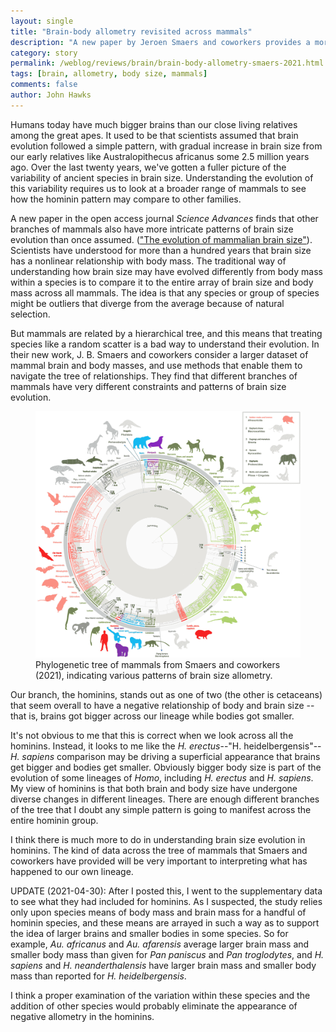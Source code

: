 ```yaml
---
layout: single
title: "Brain-body allometry revisited across mammals"
description: "A new paper by Jeroen Smaers and coworkers provides a more nuanced view of the relationship of brain and body mass in different branches of the mammal phylogeny."
category: story
permalink: /weblog/reviews/brain/brain-body-allometry-smaers-2021.html
tags: [brain, allometry, body size, mammals]
comments: false
author: John Hawks
---
```


Humans today have much bigger brains than our close living relatives among the great apes. It used to be that scientists assumed that brain evolution followed a simple pattern, with gradual increase in brain size from our early relatives like Australopithecus africanus some 2.5 million years ago. Over the last twenty years, we've gotten a fuller picture of the variability of ancient species in brain size. Understanding the evolution of this variability requires us to look at a broader range of mammals to see how the hominin pattern may compare to other families. 

A new paper in the open access journal <em>Science Advances</em> finds that other branches of mammals also have more intricate patterns of brain size evolution than once assumed. (<a href="https://doi.org/10.1126/sciadv.abe2101">"The evolution of mammalian brain size"</a>). Scientists have understood for more than a hundred years that brain size has a nonlinear relationship with body mass. The traditional way of understanding how brain size may have evolved differently from body mass within a species is to compare it to the entire array of brain size and body mass across all mammals. The idea is that any species or group of species might be outliers that diverge from the average because of natural selection. 

But mammals are related by a hierarchical tree, and this means that treating species like a random scatter is a bad way to understand their evolution. In their new work, J. B. Smaers and coworkers consider a larger dataset of mammal brain and body masses, and use methods that enable them to navigate the tree of relationships. They find that different branches of mammals have very different constraints and patterns of brain size evolution. 

<figure>
<img src="/images/smaers-brain-size-mammal-phylogeny-2021.png" alt="Tree of mammals from Smaers et al. 2021 showing brain size transitions on various branches" />
<figcaption>Phylogenetic tree of mammals from Smaers and coworkers (2021), indicating various patterns of brain size allometry.</figcaption>
</figure>

Our branch, the hominins, stands out as one of two (the other is cetaceans) that seem overall to have a negative relationship of body and brain size -- that is, brains got bigger across our lineage while bodies got smaller.

It's not obvious to me that this is correct when we look across all the hominins. Instead, it looks to me like the <em>H. erectus</em>--</em>"H. heidelbergensis"</em>--<em>H. sapiens</em> comparison may be driving a superficial appearance that brains get bigger and bodies get smaller. Obviously bigger body size is part of the evolution of some lineages of <em>Homo</em>, including <em>H. erectus</em> and <em>H. sapiens</em>. My view of hominins is that both brain and body size have undergone diverse changes in different lineages. There are enough different branches of the tree that I doubt any simple pattern is going to manifest across the entire hominin group. 

I think there is much more to do in understanding brain size evolution in hominins. The kind of data across the tree of mammals that Smaers and coworkers have provided will be very important to interpreting what has happened to our own lineage. 

UPDATE (2021-04-30): After I posted this, I went to the supplementary data to see what they had included for hominins. As I suspected, the study relies only upon species means of body mass and brain mass for a handful of hominin species, and these means are arrayed in such a way as to support the idea of larger brains and smaller bodies in some species. So for example, <em>Au. africanus</em> and <em>Au. afarensis</em> average larger brain mass and smaller body mass than given for <em>Pan paniscus</em> and <em>Pan troglodytes</em>, and <em>H. sapiens</em> and <em>H. neanderthalensis</em> have larger brain mass and smaller body mass than reported for <em>H. heidelbergensis</em>. 

I think a proper examination of the variation within these species and the addition of other species would probably eliminate the appearance of negative allometry in the hominins. 